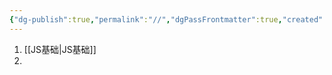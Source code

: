 ```yaml
---
{"dg-publish":true,"permalink":"//","dgPassFrontmatter":true,"created":"2025-05-13T12:42:33.891+08:00","updated":"2025-05-13T12:43:06.001+08:00"}
---
```



1. [[JS基础\|JS基础]]
2. 